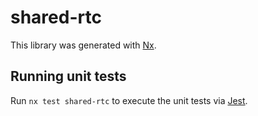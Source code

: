 # shared-rtc

This library was generated with [Nx](https://nx.dev).

## Running unit tests

Run `nx test shared-rtc` to execute the unit tests via [Jest](https://jestjs.io).
